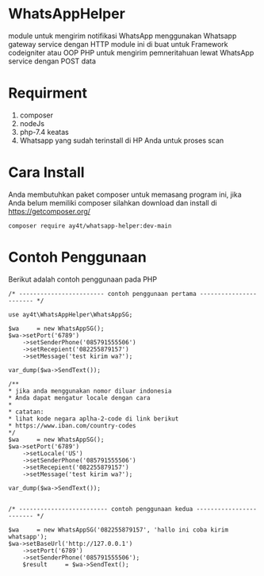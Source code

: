 
# WhatsAppHelper
module untuk mengirim notifikasi WhatsApp menggunakan Whatsapp gateway service dengan HTTP
module ini di buat untuk Framework codeigniter atau OOP PHP untuk mengirim pemneritahuan lewat WhatsApp service dengan POST data

# Requirment
1. composer
2. nodeJs
3. php-7.4 keatas
4. Whatsapp yang sudah terinstall di HP Anda untuk proses scan

# Cara Install
Anda membutuhkan paket composer untuk memasang program ini, jika Anda belum memiliki composer silahkan download dan install di https://getcomposer.org/

    composer require ay4t/whatsapp-helper:dev-main

# Contoh Penggunaan
Berikut adalah contoh penggunaan pada PHP

    /* ------------------------ contoh penggunaan pertama ----------------------- */
    
    use ay4t\WhatsAppHelper\WhatsAppSG;
    
    $wa     = new WhatsAppSG();
    $wa->setPort('6789')
	    ->setSenderPhone('085791555506')
	    ->setRecepient('082255879157')
	    ->setMessage('test kirim wa?');
	    
	var_dump($wa->SendText());

	/**
	* jika anda menggunakan nomor diluar indonesia 
	* Anda dapat mengatur locale dengan cara
	* 
	* catatan:
	* lihat kode negara aplha-2-code di link berikut
	* https://www.iban.com/country-codes
	*/
	$wa     = new WhatsAppSG();
	$wa->setPort('6789')
		->setLocale('US')
		->setSenderPhone('085791555506')
		->setRecepient('082255879157')
		->setMessage('test kirim wa?');

	var_dump($wa->SendText());

	
	/* ------------------------- contoh penggunaan kedua ------------------------ */
	
	$wa     = new WhatsAppSG('082255879157', 'hallo ini coba kirim whatsapp');
	$wa->setBaseUrl('http://127.0.0.1')
	    ->setPort('6789')
	    ->setSenderPhone('085791555506');
	    $result     = $wa->SendText();
	



